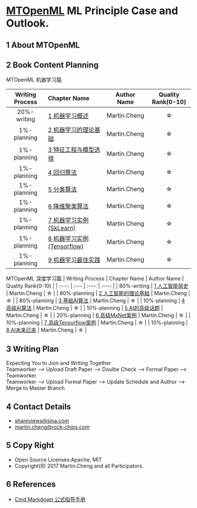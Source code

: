 
# [MTOpenML](https://github.com/MTMediaDev/MTOpenML) ML Principle Case and Outlook.

## 1 About MTOpenML

## 2 Book Content Planning

MTOpenML 机器学习篇

| Writing Process | Chapter Name | Author Name | Quality Rank(0-10) |
|:----:|:----|:----:|:----:|
|20%-writing|[1 机器学习概述](book-open-ml-cn/1-ml-overview/README.md)| Martin.Cheng |☆|
|1%-planning|[2 机器学习的理论基础](book-open-ml-cn/2-ml-basic/README.md)| Martin.Cheng |☆|
|1%-planning|[3 特征工程与模型选择](book-open-ml-cn/3-ml-select-model/README.md)| Martin.Cheng |☆|
|1%-planning|[4 回归算法](book-open-ml-cn/4-ml-regression/README.md)| Martin.Cheng |☆|
|1%-planning|[5 分类算法](book-open-ml-cn/5-ml-classification/README.md)| Martin.Cheng |☆|
|1%-planning|[6 降维聚类算法](book-open-ml-cn/6-ml-category/README.md)| Martin.Cheng |☆|
|1%-planning|[7 机器学习实例(SkLearn)](book-open-ml-cn/7-ml-sklearn/README.md)| Martin.Cheng |☆|
|1%-planning|[8 机器学习实例(Tensorflow)](book-open-ml-cn/8-ml-tensorflow/README.md)| Martin.Cheng |☆|
|1%-planning|[9 机器学习最佳实践](book-open-ml-cn/9-ml-versus/README.md)| Martin.Cheng |☆|

MTOpenML 深度学习篇
| Writing Process | Chapter Name | Author Name | Quality Rank\(0-10\) |
| :---: | :--- | :---: | :---: |
| 80%-writing | [1 人工智能简史](book-open-ai-cn/1-ai-overview/README.md) | Martin.Cheng | ☆ |
| 80%-planning | [2 人工智能的理论基础](book-open-ai-cn/2-ai-basic/README.md) | Martin.Cheng | ☆ |
| 80%-planning | [3 基础AI算法](book-open-ai-cn/3-ai-basic-level/README.md) | Martin.Cheng | ☆ |
| 10%-planning | [4 高级AI算法](book-open-ai-cn/4-ai-high-level/README.md) | Martin.Cheng | ☆ |
| 10%-planning | [5 AI的高级话题](book-open-ai-cn/5-ai-pro-topic/README.md) | Martin.Cheng | ☆ |
| 20%-planning | [6 高级MxNet案例](book-open-ai-cn/6-ai-mxnet/README.md) | Martin.Cheng | ☆ |
| 10%-planning | [7 高级Tensorflow案例](book-open-ai-cn/7-ai-tf/README.md) | Martin.Cheng | ☆ |
| 10%-planning | [8 AI未来已来](book-open-ai-cn/8-ai-cross-war/README.md) | Martin.Cheng | ☆ |

## 3 Writing Plan

Expecting You to Jion and Writing Together  
Teamworker --> Upload Draft Paper  --> Doulbe Check --> Formal Paper -->  Teamworker  
Teamworker --> Upload Formal Paper --> Update Schedule and Author --> Merge to Master Branch  

## 4 Contact Details

* shareviews@sina.com
* martin.cheng@rock-chips.com

## 5 Copy Right

* Open Source Licenses:Apache, MIT
* Copyright(R) 2017 Martin.Cheng and all Participators.

## 6 References

* [Cmd Markdown 公式指导手册](https://www.zybuluo.com/codeep/note/163962)